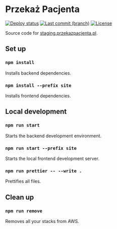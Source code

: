 # Przekaż Pacjenta

[![Deploy status](https://img.shields.io/github/workflow/status/tbekas/przekazpacjenta/CD%20-%20deploy%20on%20merge%20to%20main?label=deploy)](https://github.com/tbekas/przekazpacjenta/actions/workflows/cd.yml) [![Last commit (branch)](https://img.shields.io/github/last-commit/tbekas/przekazpacjenta/main)](https://github.com/tbekas/przekazpacjenta/commits/main) [![License](https://img.shields.io/github/license/tbekas/przekazpacjenta)](https://github.com/tbekas/przekazpacjenta/blob/main/LICENSE)

Source code for [staging.przekazpacjenta.pl](https://staging.przekazpacjenta.pl).

## Set up

### `npm install`

Installs backend dependencies.

### `npm install --prefix site`

Installs frontend dependencies.

## Local development

### `npm run start`

Starts the backend development environment.

### `npm run start --prefix site`

Starts the local frontend development server.

### `npm run prettier -- --write .`

Prettifies all files.

## Clean up

### `npm run remove`

Removes all your stacks from AWS.
